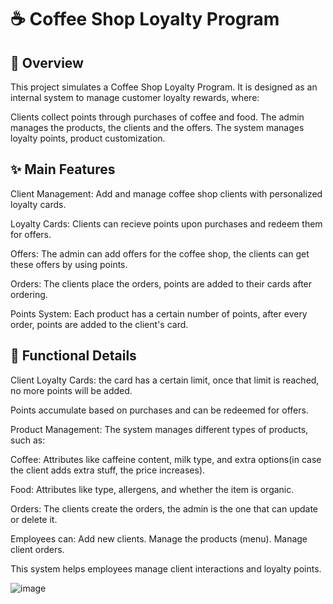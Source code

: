 # ☕ Coffee Shop Loyalty Program

## 📝 Overview

This project simulates a Coffee Shop Loyalty Program. It is designed as an internal system to manage customer loyalty rewards, where:

Clients collect points through purchases of coffee and food.
The admin manages the products, the clients and the offers.
The system manages loyalty points, product customization.

## ✨ Main Features

Client Management: Add and manage coffee shop clients with personalized loyalty cards.

Loyalty Cards: Clients can recieve points upon purchases and redeem them for offers.

Offers: The admin can add offers for the coffee shop, the clients can get these offers by using points.

Orders: The clients place the orders, points are added to their cards after ordering.

Points System: Each product has a certain number of points, after every order, points are added to the client's card.

## 🔧 Functional Details

Client Loyalty Cards: the card has a certain limit, once that limit is reached, no more points will be added.

Points accumulate based on purchases and can be redeemed for offers.

Product Management:
The system manages different types of products, such as:

Coffee: Attributes like caffeine content, milk type, and extra options(in case the client adds extra stuff, the price increases).

Food: Attributes like type, allergens, and whether the item is organic.

Orders:
The clients create the orders, the admin is the one that can update or delete it.

Employees can:
Add new clients.
Manage the products (menu).
Manage client orders.

This system helps employees manage client interactions and loyalty points.

![image](https://github.com/user-attachments/assets/54fc418d-b146-45c8-98c7-52d4341de1c7)



